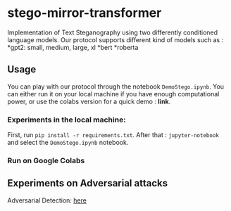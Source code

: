# stego-mirror-transformer
Implementation of Text Steganography using two differently conditioned language models. Our protocol supports different kind of models such as :
*gpt2: small, medium, large, xl
*bert
*roberta

## Usage

You can play with our protocol through the notebook ```DemoStego.ipynb```. You can either run it on your local machine if you have enough computational power, or use the colabs version for a quick demo : **link**.

### Experiments in the local machine:

First, run ```pip install -r requirements.txt```. After that :
```jupyter-notebook``` and select the ```DemoStego.ipynb``` notebook.


### Run on Google Colabs


## Experiments on Adversarial attacks

Adversarial Detection: [here](https://colab.research.google.com/drive/1HKIk6sDs5lL7j2IZ6skX6MIbI4dSxl11?usp=sharing)
